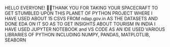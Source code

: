 HELLO EVERYONE! ✋🏻THANK YOU FOR TAKING YOUR SPACECRAFT TO GET STUMBLED UPON THIS PLANET OF PYTHON PROJECT WHERE I HAVE USED ABOUT 15 CSVS FROM ndap.gov.in AS THE DATASETS AND DONE EDA ON IT SO AS TO GET INSIGHTS ABOUT TOURISM IN INDIA
I HAVE USED JUPYTER NOTEBOOK and VS CODE AS AN IDE
USED VARIOUS LIBRARIES OF PYTHON INCLUDING NUMPY, PANDAS, MATPLOTLIB, SEABORN
